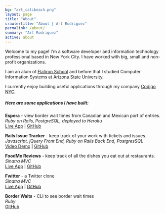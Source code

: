 ```yaml
---
bg: "art_calibeach.png"
layout: page
title: "About"
crawlertitle: "About | Art Rodriguez"
permalink: /about/
summary: "Art Rodriguez"
active: about
---
```


Welcome to my page!  I'm a software developer and information technology professional based in New York City.  I have worked with big, small and non-profit organizations.  

I am an alum of [Flatiron School](https://flatironschool.com/) and before that I studied Computer Information Systems at [Arizona State University](https://www.asu.edu/).  

I currently enjoy building useful applications through my company [Codigo NYC](http://codigonyc.com/).

##### Here are some applications I have built:

**Espera** - view border wait times from Canadian and Mexican port of entries.  
*Ruby on Rails, PostgreSQL, deployed to Heroku*  
[Live App](http://www.espers.io) | [GitHub](https://github.com/fastmode/espera-app)

**Rails Issue Tracker** - keep track of your work with tickets and issues.  
*Javascript, jQuery Front End, Ruby on Rails Back End, PostgresSQL*  
[Video Demo](https://youtu.be/BesY6Pgm3HI) | [GitHub](https://github.com/fastmode/rails-issue-tracker)

**FoodMe Reviews** - keep track of all the dishes you eat out at restaurants.  
*Sinatra MVC*  
[Live App](http://foodme-arturo.herokuapp.com/) | [GitHub](https://github.com/fastmode/foodme-sinatra-project)

**Fwitter** - a Twitter clone  
*Sinatra MVC*  
[Live App](https://fwitter-arturo.herokuapp.com/) | [GitHub](https://github.com/fastmode/sinatra-fwitter-group-project-v-000)

**Border Waits** - CLI to see border wait times  
*Ruby*  
[GitHub](https://github.com/fastmode/border_wait)